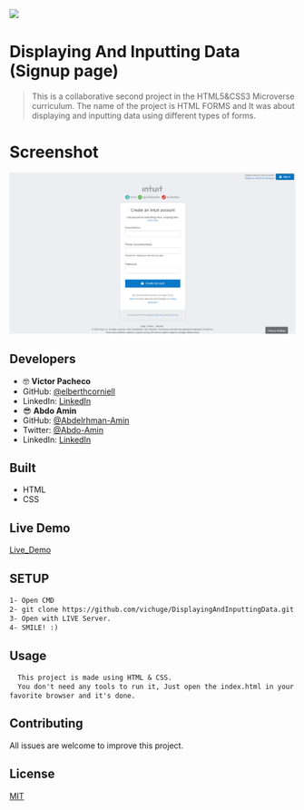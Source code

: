 **![](https://img.shields.io/badge/-microverse-yellow)**

# Displaying And Inputting Data (Signup page)

> This is a collaborative second project in the HTML5&CSS3 Microverse curriculum. The name of the project is HTML FORMS and It was about displaying and inputting data using different types of forms.

# Screenshot

![screenshot](./src/img/Screenshot.png)

## Developers

- 🤓 **Victor Pacheco**
- GitHub: [@elberthcorniell](https://github.com/vichuge)
- LinkedIn: [LinkedIn](https://www.linkedin.com/in/victor-pacheco-7946aab2/)
- 😎 **Abdo Amin**
- GitHub: [@Abdelrhman-Amin](https://github.com/AbdelrhmanAmin)
- Twitter: [@Abdo-Amin](https://twitter.com/AbdoAmi60489112)
- LinkedIn: [LinkedIn](https://www.linkedin.com/in/abdo-amin-ab786a1b0/)

## Built

- HTML
- CSS

## Live Demo

[Live_Demo](https://raw.githack.com/vichuge/DisplayingAndInputtingData/feature-branch/index.html)

## SETUP

    1- Open CMD
    2- git clone https://github.com/vichuge/DisplayingAndInputtingData.git
    3- Open with LIVE Server.
    4- SMILE! :)

## Usage

      This project is made using HTML & CSS.
      You don't need any tools to run it, Just open the index.html in your favorite browser and it's done.

## Contributing

All issues are welcome to improve this project.

## License

[MIT](./LICENSE)
